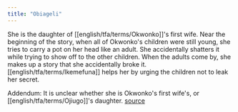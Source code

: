 ```yaml
---
title: "Obiageli"
---
```

She is the daughter of [[english/tfa/terms/Okwonko]]'s first wife. Near the beginning of the story, when all of Okwonko's children were still young, she tries to carry a pot on her head like an adult. She accidentally shatters it while trying to show off to the other children. When the adults come by, she makes up a story that she accidentally broke it. [[english/tfa/terms/Ikemefuna]] helps her by urging the children not to leak her secret.

Addendum: It is unclear whether she is Okwonko's first wife's, or [[english/tfa/terms/Ojiugo]]'s daughter. [source](https://www.answers.com/Q/Who_is_Obiageli_in_Things_Fall_Apart)